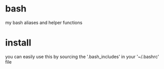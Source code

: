# bash
my bash aliases and helper functions

# install
you can easily use this by sourcing the '.bash_includes' in your '~/.bashrc' file
